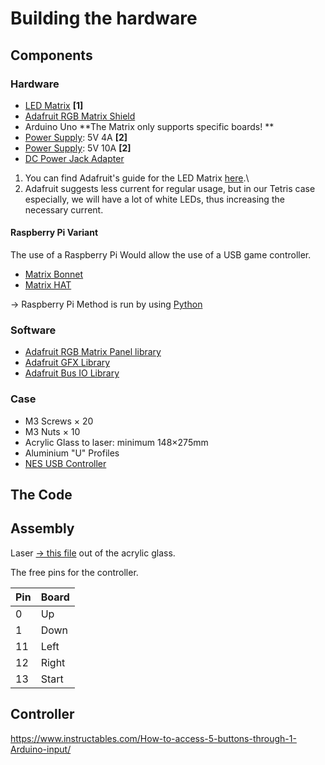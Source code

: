 # Building the hardware

## Components

### Hardware

* [LED Matrix](https://www.adafruit.com/product/3826) **[1]**
* [Adafruit RGB Matrix Shield](https://www.adafruit.com/product/2601)
* Arduino Uno **The Matrix only supports specific boards! **
* [Power Supply](https://www.adafruit.com/product/1466): 5V 4A **[2]**
* [Power Supply](https://www.adafruit.com/product/658): 5V 10A **[2]**
* [DC Power Jack Adapter](https://www.adafruit.com/product/368)

1. You can find Adafruit's guide for the LED Matrix [here](https://learn.adafruit.com/32x16-32x32-rgb-led-matrix).\
2. Adafruit suggests less current for regular usage, but in our Tetris case especially, we will have a lot of white LEDs, thus increasing the necessary current.

#### Raspberry Pi Variant
The use of a Raspberry Pi Would allow the use of a USB game controller.

* [Matrix Bonnet](https://www.adafruit.com/product/3211)
* [Matrix HAT](https://www.adafruit.com/product/2345)

→ Raspberry Pi Method is run by using [Python](https://github.com/hzeller/rpi-rgb-led-matrix)


### Software

* [Adafruit RGB Matrix Panel library](https://github.com/adafruit/RGB-matrix-Panel)
* [Adafruit GFX Library](https://github.com/adafruit/Adafruit-GFX-Library)
* [Adafruit Bus IO Library](https://github.com/adafruit/Adafruit_BusIO)

### Case

* M3 Screws × 20
* M3 Nuts × 10
* Acrylic Glass to laser: minimum 148×275mm
* Aluminium "U" Profiles
* [NES USB Controller](https://www.amazon.com/Controller-suily-Joystick-RetroPie-Emulators/dp/B07M7SYX11)

## The Code


## Assembly

Laser [→ this file]() out of the acrylic glass.


The free pins for the controller.

|Pin|Board|
|---|---|
|0|Up|
|1|Down|
|11|Left|
|12|Right|
|13|Start|


## Controller

https://www.instructables.com/How-to-access-5-buttons-through-1-Arduino-input/
